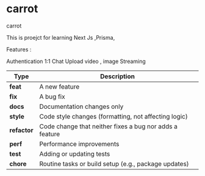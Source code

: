 # carrot
carrot 

This is proejct for learning Next Js ,Prisma, 


Features : 

Authentication 
1:1 Chat 
Upload video , image
Streaming




| Type         | Description                                             |
| ------------ | ------------------------------------------------------- |
| **feat**     | A new feature                                           |
| **fix**      | A bug fix                                               |
| **docs**     | Documentation changes only                              |
| **style**    | Code style changes (formatting, not affecting logic)    |
| **refactor** | Code change that neither fixes a bug nor adds a feature |
| **perf**     | Performance improvements                                |
| **test**     | Adding or updating tests                                |
| **chore**    | Routine tasks or build setup (e.g., package updates)    |
